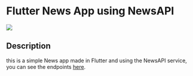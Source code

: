 # Flutter News App using NewsAPI

<img src="https://img.shields.io/badge/Flutter-02569B?style=for-the-badge&logo=flutter&logoColor=white">

## Description

this is a simple News app made in Flutter and using the NewsAPI service, you can see the endpoints <a href = "https://newsapi.org/docs">here</a>.


